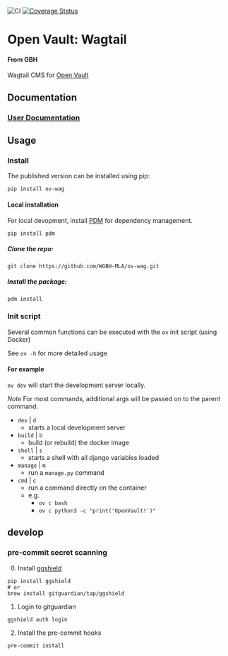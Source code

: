 ![CI](https://github.com/WGBH-MLA/ov-wag/actions/workflows/CI.yml/badge.svg) [![Coverage Status](https://coveralls.io/repos/github/WGBH-MLA/ov-wag/badge.svg)](https://coveralls.io/github/WGBH-MLA/ov-wag)

# Open Vault: Wagtail
#### From GBH
Wagtail CMS for [Open Vault](https://openvault.wgbh.org/)

## Documentation

### [User Documentation](https://wgbh-mla.github.io/ov-wag/)

## Usage
### Install
The published version can be installed using pip:

`pip install ov-wag`

#### Local installation
For local devopment, install [PDM](https://pdm.fming.dev/) for dependency management.

`pip install pdm`

##### Clone the repo:
`git clone https://github.com/WGBH-MLA/ov-wag.git`

##### Install the package:
`pdm install` 

### Init script

Several common functions can be executed with the `ov` init script (using Docker)

See `ov -h` for more detailed usage

#### For example

`ov dev` will start the development server locally.

_Note_ For most commands, additional args will be passed on to the parent command.

- `dev` | `d`
  - starts a local development server
- `build` | `b`
  - build (or rebuild) the docker image
- `shell` | `s`
  - starts a shell with all django variables loaded
- `manage` | `m`
  - run a `manage.py` command
- `cmd` | `c`
  - run a command directly on the container
  - e.g.
    - `ov c bash`
    - `ov c python3 -c "print('OpenVault!')"`


## develop

### pre-commit secret scanning

0. Install [ggshield](https://docs.gitguardian.com/ggshield-docs/getting-started)

```shell
pip install ggshield
# or
brew install gitguardian/tap/ggshield
```

1. Login to gitguardian

```shell
ggshield auth login
```

2. Install the pre-commit hooks

```shell
pre-commit install
```

